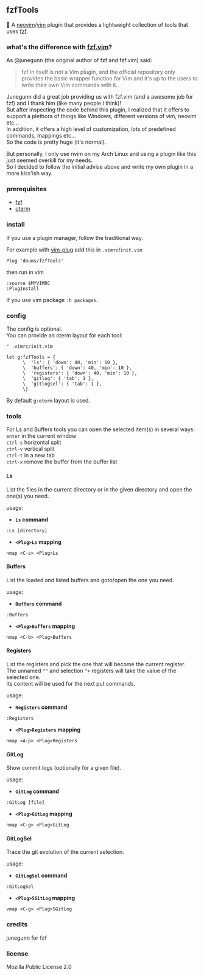 ## fzfTools

:hammer: A [neovim](https://neovim.io/)/[vim](https://www.vim.org/) plugin that provides a lightweight collection of tools that uses [fzf](https://github.com/junegunn/fzf).

### what's the difference with [fzf.vim](https://github.com/junegunn/fzf.vim)?
As @junegunn (the original author of fzf and fzf.vim) said:
> fzf in itself is not a Vim plugin, and the official repository only provides the basic wrapper function for Vim and it's up to the users to write their own Vim commands with it.

Junegunn did a great job providing us with fzf.vim (and a awesome job for fzf) and I thank him (like many people I think)!\
But after inspecting the code behind this plugin, I realized that it offers to support a plethora of things like Windows, different versions of vim, neovim etc...\
In addition, it offers a high level of customization, lots of predefined commands, mappings etc...\
So the code is pretty huge (it's normal).

But personally, I only use nvim on my Arch Linux and using a plugin like this just seemed overkill for my needs.\
So I decided to follow the initial advise above and write my own plugin in a more kiss'ish way.

### prerequisites
- [fzf](https://github.com/junegunn/fzf)
- [oterm](https://github.com/doums/oterm)

### install

If you use a plugin manager, follow the traditional way.

For example with [vim-plug](https://github.com/junegunn/vim-plug) add this in `.vimrc`/`init.vim`
```
Plug 'doums/fzfTools'
```

then run in vim
```
:source $MYVIMRC
:PlugInstall
```

If you use vim package `:h packages`.

### config

The config is optional.\
You can provide an oterm layout for each tool:
```
" .vimrc/init.vim

let g:fzfTools = {
      \  'ls': { 'down': 40, 'min': 10 },
      \  'buffers': { 'down': 40, 'min': 10 },
      \  'registers': { 'down': 40, 'min': 10 },
      \  'gitlog': { 'tab': 1 },
      \  'gitlogsel': { 'tab': 1 },
      \}
```
By default `g:oterm` layout is used.

### tools

For Ls and Buffers tools you can open the selected item(s) in several ways:\
`enter` in the current window\
`ctrl-s` horizontal split\
`ctrl-v` vertical split\
`ctrl-t` in a new tab\
`ctrl-x` remove the buffer from the buffer list

#### Ls
List the files in the current directory or in the given directory and open the one(s) you need.

usage:
- **`Ls` command**
```
:Ls [directory]
```
- **`<Plug>Ls` mapping**
```
nmap <C-s> <Plug>Ls
```

#### Buffers
List the loaded and listed buffers and goto/open the one you need.

usage:
- **`Buffers` command**
```
:Buffers
```
- **`<Plug>Buffers` mapping**
```
nmap <C-b> <Plug>Buffers
```

#### Registers
List the registers and pick the one that will become the current register.\
The unnamed `""` and selection `"+` registers will take the value of the selected one.\
Its content will be used for the next put commands.

usage:
- **`Registers` command**
```
:Registers
```
- **`<Plug>Registers` mapping**
```
nmap <A-p> <Plug>Registers
```

#### GitLog
Show commit logs (optionally for a given file).

usage:
- **`GitLog` command**
```
:GitLog [file]
```
- **`<Plug>GitLog` mapping**
```
nmap <C-g> <Plug>GitLog
```

#### GitLogSel
Trace the git evolution of the current selection.

usage:
- **`GitLogSel` command**
```
:GitLogSel
```
- **`<Plug>SGitLog` mapping**
```
vmap <C-g> <Plug>SGitLog
```

### credits
junegunn for fzf

### license
Mozilla Public License 2.0
